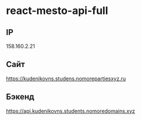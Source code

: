 # react-mesto-api-full

## IP
158.160.2.21

## Сайт
https://kudenikovns.studens.nomorepartiesxyz.ru

## Бэкенд
https://api.kudenikovns.students.nomoredomains.xyz
